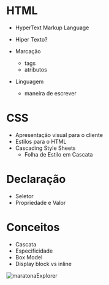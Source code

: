 # HTML
-  HyperText Markup Language

- Hiper Texto?
- Marcação
  - tags
  - atributos
- Linguagem
  - maneira de escrever

# CSS

- Apresentação visual para o cliente
- Estilos para o HTML
- Cascading Style Sheets
  - Folha de Estilo em Cascata

# Declaração
- Seletor
- Propriedade e Valor

# Conceitos
- Cascata
- Especificidade
- Box Model
- Display block vs inline



![maratonaExplorer](https://user-images.githubusercontent.com/82118386/174825206-19026d63-37d8-4082-a98d-1b5e1a39f18b.png)
